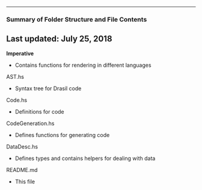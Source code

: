 --------------------------------------------------
### Summary of Folder Structure and File Contents
Last updated: July 25, 2018
--------------------------------------------------

**Imperative**
  - Contains functions for rendering in different languages

AST.hs
  - Syntax tree for Drasil code

Code.hs
  - Definitions for code

CodeGeneration.hs
  - Defines functions for generating code

DataDesc.hs
  - Defines types and contains helpers for dealing with data

README.md
  - This file